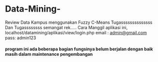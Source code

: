 # Data-Mining-
Review Data Kampus menggunakan Fuzzy C-Means
Tugassssssssssssss Dan Tugassssssss semangat rek.....
Cara Manggil aplikasi ini, localhost/datamining/aplikasi/view/login.php
email : admin@gmail.com
pass: admin123
#### program ini ada beberapa bagian fungsinya belum berjalan dengan baik masih dalam maintenance pengembangan ####
